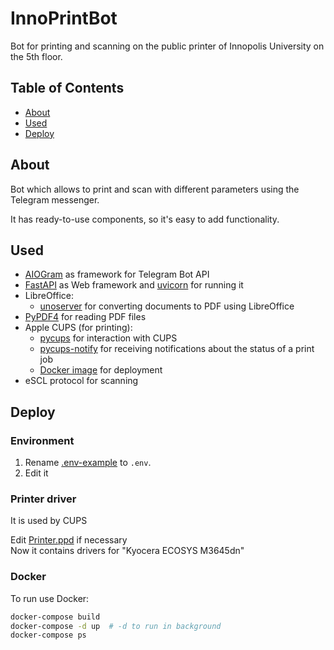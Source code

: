 # InnoPrintBot

Bot for printing and scanning on the public printer of Innopolis University on the 5th floor.

## Table of Contents

- [About](#about)
- [Used](#used)
- [Deploy](#deploy)


## About

Bot which allows to print and scan with different parameters using the Telegram messenger.

It has ready-to-use components, so it's easy to add functionality.

## Used

- [AIOGram](https://github.com/aiogram/aiogram) as framework for Telegram Bot API
- [FastAPI](https://github.com/tiangolo/fastapi) as Web framework and [uvicorn](https://github.com/encode/uvicorn) for running it 
- LibreOffice:
  - [unoserver](https://github.com/unoconv/unoserver) for converting documents to PDF using LibreOffice
- [PyPDF4](https://github.com/claird/PyPDF4) for reading PDF files
- Apple CUPS (for printing):
  - [pycups](https://github.com/OpenPrinting/pycups) for interaction with CUPS
  - [pycups-notify](https://github.com/anxuae/pycups-notify) for receiving notifications about the status of a print job
  - [Docker image](https://hub.docker.com/r/ydkn/cups) for deployment
- eSCL protocol for scanning

## Deploy

### Environment

1. Rename [.env-example](https://github.com/Drop-Team/InnoPrintBot/blob/main/.env-example) to `.env`.
2. Edit it

### Printer driver

It is used by CUPS

Edit [Printer.ppd](https://github.com/Drop-Team/InnoPrintBot/blob/main/Bot/data/Printer.ppd) if necessary<br>
Now it contains drivers for "Kyocera ECOSYS M3645dn"

### Docker

To run use Docker:

```bash
docker-compose build
docker-compose -d up  # -d to run in background 
docker-compose ps
```
